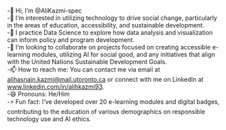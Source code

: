 -👋 Hi, I’m @AliKazmi-spec  
-👀 I’m interested in utilizing technology to drive social change, particularly in the areas of education, accessibility, and sustainable development.  
-🌱 I practice Data Science to explore how data analysis and visualization can inform policy and program development.  
-💞️ I’m looking to collaborate on projects focused on creating accessible e-learning modules, utilizing AI for social good, and any initiatives that align with the United Nations Sustainable Development Goals.  
-📫 How to reach me: You can contact me via email at alihasnain.kazmi@mail.utoronto.ca or connect with me on LinkedIn at www.linkedin.com/in/alihkazmi93.  
-😄 Pronouns: He/Him  
-⚡ Fun fact: I’ve developed over 20 e-learning modules and digital badges, contributing to the education of various demographics on responsible technology use and AI ethics.  


